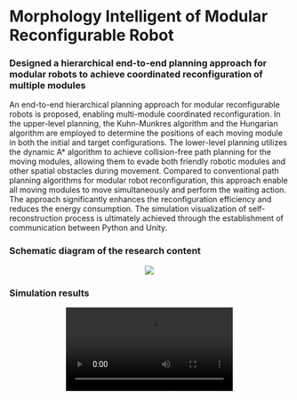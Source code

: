 # Morphology Intelligent of Modular Reconfigurable Robot
### Designed a hierarchical end-to-end planning approach for modular robots to achieve coordinated reconfiguration of multiple modules
An end-to-end hierarchical planning approach for modular reconfigurable robots is proposed, enabling multi-module coordinated reconfiguration. In the upper-level planning, the Kuhn-Munkres algorithm and the Hungarian algorithm are employed to determine the positions of each moving module in both the initial and target configurations. The lower-level planning utilizes the dynamic A* algorithm to achieve collision-free path planning for the moving modules, allowing them to evade both friendly robotic modules and other spatial obstacles during movement. Compared to conventional path planning algorithms for modular robot reconfiguration, this approach enable all moving modules to move simultaneously and perform the waiting action. The approach significantly enhances the reconfiguration efficiency and reduces the energy consumption. The simulation visualization of self-reconstruction process is ultimately achieved through the establishment of communication between Python and Unity.

### Schematic diagram of the research content
<div align=center>
<img src="https://private-user-images.githubusercontent.com/59788826/382977264-73f547fa-9f92-4df7-b363-49b70361dd51.jpg">
</div>

### Simulation results
<div align=center>
<video src="https://private-user-images.githubusercontent.com/59788826/380374140-76426007-4dc4-4f2e-a7b6-6b568c6396c0.mp4"></video>
</div>

